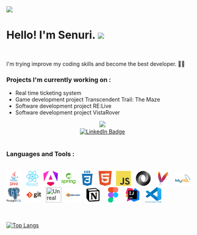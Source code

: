 <img src="https://img.freepik.com/free-photo/glasses-lie-laptop-reflecting-light-from-screen-dark_169016-53056.jpg?t=st=1733199634~exp=1733203234~hmac=4a90f843523a23d4ff68d03a5c0aa918fc2fb4dedb5a814df4dc67da0f4d1127&w=1380">

<h1>
  Hello! I'm Senuri.
  <img src="https://media.giphy.com/media/hvRJCLFzcasrR4ia7z/giphy.gif" width="30px"/>
</h1>

<br>

I'm trying improve my coding skills and become the best developer. 💪🏻

<h3> Projects I'm currently working on :</h3>
<ul>
<li>Real time ticketing system</li>
<li>Game development project Transcendent Trail: The Maze</li>
<li>Software development project RE:Live</li>
<li>Software development project VistaRover</li>
</ul>

<div id="social" align="center">
  <img src="https://i.giphy.com/media/v1.Y2lkPTc5MGI3NjExaXIwMGlsanR2enc5dXk5NTg2ZTc3MHZ6bWhwdjFyN21hcDFlanVqNCZlcD12MV9pbnRlcm5hbF9naWZfYnlfaWQmY3Q9cw/paTz7UZbPfTZFRYnnB/giphy.gif" hieght="200px" width="200px">
  <br>
  <a href="www.linkedin.com/in/senuri-hansamini-5aa6aa266">
    <img src="https://img.shields.io/badge/LinkedIn-blue?style=for-the-badge&logo=linkedin&logoColor=white" alt="LinkedIn Badge"/>
  </a>
  <br>
  <img src="https://komarev.com/ghpvc/?username=Senuri292&style=flat-square&color=blue" alt=""/>
</div>

<h3> Languages and Tools :</h3>
<br>
<div>
  <img src="https://github.com/devicons/devicon/blob/master/icons/java/java-original-wordmark.svg" title="Java" alt="Java" width="40" height="40" />&nbsp;
  <img src="https://github.com/devicons/devicon/blob/master/icons/react/react-original-wordmark.svg" title="React" alt="React" width="40" height="40" >&nbsp;
  <img src="https://raw.githubusercontent.com/devicons/devicon/ca28c779441053191ff11710fe24a9e6c23690d6/icons/angular/angular-original.svg" title="Angular" alt="React" width="40" height="40" >&nbsp;
  <img src="https://github.com/devicons/devicon/blob/master/icons/spring/spring-original-wordmark.svg" title="Spring" alt="Spring" width="40" height="40" >&nbsp;  
  <img src="https://github.com/devicons/devicon/blob/master/icons/css3/css3-plain-wordmark.svg"  title="CSS3" alt="CSS" width="40" height="40" >&nbsp;
  <img src="https://github.com/devicons/devicon/blob/master/icons/html5/html5-original.svg" title="HTML5" alt="HTML" width="40" height="40" >&nbsp;
  <img src="https://github.com/devicons/devicon/blob/master/icons/javascript/javascript-original.svg" title="JavaScript" alt="JavaScript" width="40" height="40">&nbsp;&nbsp;  
  <img src="https://raw.githubusercontent.com/devicons/devicon/ca28c779441053191ff11710fe24a9e6c23690d6/icons/json/json-original.svg" title="Json" alt="Json" width="40" height="40">&nbsp;&nbsp;
  <img src="https://raw.githubusercontent.com/devicons/devicon/ca28c779441053191ff11710fe24a9e6c23690d6/icons/maven/maven-original.svg" title="Maven" alt="Maven" width="40" height="40">&nbsp;&nbsp;
  <img src="https://github.com/devicons/devicon/blob/master/icons/mysql/mysql-original-wordmark.svg" title="MySQL"  alt="MySQL" width="40" height="40" >&nbsp;&nbsp;
  <img src="https://raw.githubusercontent.com/devicons/devicon/ca28c779441053191ff11710fe24a9e6c23690d6/icons/postgresql/postgresql-original-wordmark.svg" title="Postgre" alt="Postgre" width="40" height="40">&nbsp;&nbsp;
  <img src="https://github.com/devicons/devicon/blob/master/icons/git/git-original-wordmark.svg" title="Git" **alt="Git" width="40" height="40" >&nbsp;&nbsp;
  <img src="https://upload.wikimedia.org/wikipedia/commons/thumb/e/ee/Unreal_Engine_logo_and_wordmark.png/151px-Unreal_Engine_logo_and_wordmark.png" title="Unreal" **alt="Unreal" width="40" height="40" >&nbsp;&nbsp;
  <img src="https://raw.githubusercontent.com/devicons/devicon/ca28c779441053191ff11710fe24a9e6c23690d6/icons/blender/blender-original-wordmark.svg" title="Blender" alt="Blender" width="40" height="40">&nbsp;&nbsp;
  <img src="https://raw.githubusercontent.com/devicons/devicon/ca28c779441053191ff11710fe24a9e6c23690d6/icons/notion/notion-original.svg" title="Notion" alt="Notion" width="40" height="40">&nbsp;&nbsp;
  <img src="https://raw.githubusercontent.com/devicons/devicon/ca28c779441053191ff11710fe24a9e6c23690d6/icons/figma/figma-original.svg" title="Figma" **alt="Unreal" width="40" height="40" >&nbsp;&nbsp;
  <img src="https://raw.githubusercontent.com/devicons/devicon/ca28c779441053191ff11710fe24a9e6c23690d6/icons/intellij/intellij-original.svg" **alt="Intellij" width="40" height="40" >&nbsp;&nbsp;
  <img src="https://raw.githubusercontent.com/devicons/devicon/ca28c779441053191ff11710fe24a9e6c23690d6/icons/vscode/vscode-original-wordmark.svg" **alt="VSCode" width="45" height="40" >&nbsp;
</div>

<br><br>
[![Top Langs](https://github-readme-stats.vercel.app/api/top-langs/?username=Senuri292&layout=compact&theme=vision-friendly-dark)](https://github.com/anuraghazra/github-readme-stats)
